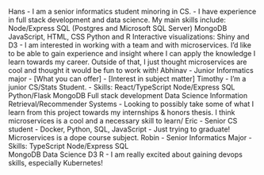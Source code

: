 
Hans
    - I am a senior informatics student minoring in CS.
    - I have experience in full stack development and data science. My main skills include:
            Node/Express
            SQL (Postgres and Microsoft SQL Server)
            MongoDB
            JavaScript, HTML, CSS
            Python and R
            Interactive visualizations: Shiny and D3
    - I am interested in working with a team and with microservices. I’d like to be able to gain experience and insight where I can apply the knowledge I learn towards my career. Outside of that, I just thought microservices are cool and thought it would be fun to work with!
Abhinav
    - Junior Informatics major 
    - [What you can offer]
    - [Interest in subject matter]
Timothy
    - I’m a junior CS/Stats Student. 
    - Skills:
        React/TypeScript
        Node/Express 
        SQL 
        Python/Flask 
        MongoDB
        Full stack development
        Data Science
        Information Retrieval/Recommender Systems
    - Looking to possibly take some of what I learn from this project towards my internships & honors thesis. I think microservices is a cool and a necessary skill to learn/
Eric
    - Senior CS student
    - Docker, Python, SQL, JavaScript
    - Just trying to graduate! Microservices is a dope course subject. 
Robin
    - Senior Informatics Major
    - Skills:
        TypeScript
        Node/Express 
        SQL  
        MongoDB
        Data Science
        D3
        R
    - I am really excited about gaining devops skills, especially Kubernetes!



